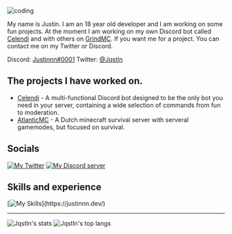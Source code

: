 ![coding](coding.png)

My name is Justin. I am an 18 year old developer and I am working on some fun projects. At the moment I am working on my own Discord bot called [Celendi](https://github.com/Celendi) and with others on [GrindMC](https://github.com/GrindMC). If you want me for a project. You can contact me on my Twitter or Discord. 

Discord: [Justinnn#0001](https://discordapp.com/users/570708109413187621)
Twitter: [@Jqstln](https://twitter.com/Jqstln)

## The projects I have worked on.

- [Celendi](https://github.com/Celendi) - A multi-functional Discord bot designed to be the only bot you need in your server, containing a wide selection of commands from fun to moderation.
- [AtlanticMC](https://atlanticmc.nl/) - A Dutch minecraft survival server with serveral gamemodes, but focused on survival.

## Socials
[![My Twitter](https://skillicons.dev/icons?i=twitter)](https://twitter.com/Jqstln)
[![My Discord server](https://skillicons.dev/icons?i=discord)](https://discord.gg/apBEjDWFjw)

## Skills and experience
[![My Skills](https://skillicons.dev/icons?i=html,css,js,java,php,mysql,)](https://justinnn.dev/)

***
![Jqstln's stats](https://github-readme-stats.vercel.app/api?username=Jqstln&show_icons=true&count_private=true&theme=gruvbox)
![Jqstln's top langs](https://github-readme-stats.vercel.app/api/top-langs/?username=Jqstln&layout=compact&theme=gruvbox)
